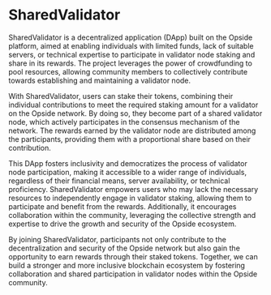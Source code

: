 # SharedValidator
SharedValidator is a decentralized application (DApp) built on the Opside platform, aimed at enabling individuals with limited funds, lack of suitable servers, or technical expertise to participate in validator node staking and share in its rewards. The project leverages the power of crowdfunding to pool resources, allowing community members to collectively contribute towards establishing and maintaining a validator node.

With SharedValidator, users can stake their tokens, combining their individual contributions to meet the required staking amount for a validator on the Opside network. By doing so, they become part of a shared validator node, which actively participates in the consensus mechanism of the network. The rewards earned by the validator node are distributed among the participants, providing them with a proportional share based on their contribution.

This DApp fosters inclusivity and democratizes the process of validator node participation, making it accessible to a wider range of individuals, regardless of their financial means, server availability, or technical proficiency. SharedValidator empowers users who may lack the necessary resources to independently engage in validator staking, allowing them to participate and benefit from the rewards. Additionally, it encourages collaboration within the community, leveraging the collective strength and expertise to drive the growth and security of the Opside ecosystem.

By joining SharedValidator, participants not only contribute to the decentralization and security of the Opside network but also gain the opportunity to earn rewards through their staked tokens. Together, we can build a stronger and more inclusive blockchain ecosystem by fostering collaboration and shared participation in validator nodes within the Opside community.
